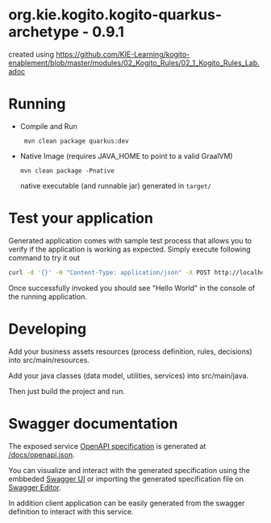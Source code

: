 # org.kie.kogito.kogito-quarkus-archetype - 0.9.1 #

created using https://github.com/KIE-Learning/kogito-enablement/blob/master/modules/02_Kogito_Rules/02_1_Kogito_Rules_Lab.adoc


# Running

- Compile and Run

    ```
     mvn clean package quarkus:dev
    ```

- Native Image (requires JAVA_HOME to point to a valid GraalVM)

    ```
    mvn clean package -Pnative
    ```
  
  native executable (and runnable jar) generated in `target/`

# Test your application

Generated application comes with sample test process that allows you to verify if the application is working as expected. Simply execute following command to try it out

```sh
curl -d '{}' -H "Content-Type: application/json" -X POST http://localhost:8080/greetings
```

Once successfully invoked you should see "Hello World" in the console of the running application.

# Developing

Add your business assets resources (process definition, rules, decisions) into src/main/resources.

Add your java classes (data model, utilities, services) into src/main/java.

Then just build the project and run.


# Swagger documentation

The exposed service [OpenAPI specification](https://swagger.io/docs/specification) is generated at 
[/docs/openapi.json](http://localhost:8080/docs/openapi.json).

You can visualize and interact with the generated specification using the embbeded [Swagger UI](http://localhost:8080/swagger-ui) or importing the generated specification file on [Swagger Editor](https://editor.swagger.io).

In addition client application can be easily generated from the swagger definition to interact with this service.